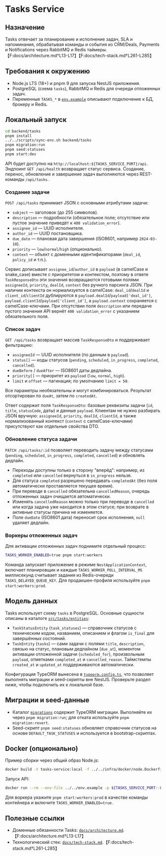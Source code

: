 # Tasks Service

## Назначение
Tasks отвечает за планирование и исполнение задач, SLA и напоминания, обрабатывая команды и события из CRM/Deals, Payments и Notifications через RabbitMQ и Redis таймеры.【F:docs/architecture.md†L13-L17】【F:docs/tech-stack.md†L261-L285】

## Требования к окружению
- Node.js LTS (18+) и pnpm 9 для запуска NestJS приложения.
- PostgreSQL (схема `tasks`), RabbitMQ и Redis для очереди отложенных задач.
- Переменные `TASKS_*` в [`env.example`](../../env.example) описывают подключение к БД, брокеру и Redis.

## Локальный запуск
```bash
cd backend/tasks
pnpm install
../../scripts/sync-env.sh backend/tasks
pnpm migration:run
pnpm seed:statuses
pnpm start:dev
```

API будет доступно на `http://localhost:${TASKS_SERVICE_PORT}/api`. Эндпоинт `GET /api/health` возвращает статус сервиса. Создание, перенос, обновление и завершение задач выполняются через REST-команды `/api/tasks`.

### Создание задачи
`POST /api/tasks` принимает JSON с основными атрибутами задачи:

- `subject` — заголовок (до 255 символов).
- `description` — подробности (обязательное поле; отсутствие или пустое значение приведёт к `400 validation_error`).
- `assignee_id` — UUID исполнителя.
- `author_id` — UUID постановщика.
- `due_date` — плановая дата завершения (ISO8601, например `2024-03-10`).
- `priority` — `low`/`normal`/`high` (опционально).
- `context` — объект с доменными идентификаторами (`deal_id`, `policy_id` и т.п.).

Сервис дописывает `assignee_id`/`author_id` в `payload` (в camelCase и snake_case) вместе с приоритетом и контекстом, поэтому
в ответе `TaskResponseDto` эти значения возвращаются готовыми полями `assigneeId`, `priority`, `dealId`, `context` без ручного
парсинга JSON. При наличии контекста он нормализуется в camelCase: `deal_id`/`dealId` и `client_id`/`clientId` дублируются в
`payload.dealId`/`payload['deal_id']`, `payload.clientId`/`payload['client_id']`, а `payload.context` сохраняется с camelCase-ключами. При отсутствии поля `description` или передаче пустого значения API вернёт `400 validation_error` с указанием обязательного поля.

### Список задач
`GET /api/tasks` возвращает массив `TaskResponseDto` и поддерживает фильтрацию:

- `assigneeId` — UUID исполнителя (по данным в `payload`).
- `status[]` — коды статусов (`pending`, `scheduled`, `in_progress`, `completed`, `cancelled`).
- `dueBefore` / `dueAfter` — ISO8601 даты дедлайна.
- `priority[]` — приоритет из `payload` (`low`, `normal`, `high`).
- `limit` и `offset` — пагинация; по умолчанию `limit = 50`.

Все параметры необязательны и могут комбинироваться. Результат отсортирован по `dueAt`, затем по `createdAt`.

Ответ содержит поля `TaskResponseDto`: базовые реквизиты задачи (`id`, `title`, `statusCode`, даты) и данные `payload`.
Клиентам не нужно разбирать JSON вручную: `assigneeId`, `priority`, `dealId`, `clientId`, а также нормализованный контекст
(`context` с camelCase-ключами) присутствуют как отдельные свойства DTO.

### Обновление статуса задачи
`PATCH /api/tasks/:id` позволяет переводить задачу между статусами (`pending`, `scheduled`, `in_progress`, `completed`, `cancelled`) и обновлять дедлайн.

- Переходы доступны только в сторону "вперёд": например, из `completed` или `cancelled` вернуться в `in_progress` нельзя.
- Для статуса `completed` разрешено передавать `completedAt` (без поля автоматически проставляется текущее время).
- При переводе в `cancelled` обязательна `cancelledReason`, очередь отложенных задач очищается автоматически.
- Изменять `cancelledReason` можно только при переводе в `cancelled` или когда задача уже находится в этом статусе; при возврате в активные статусы причина не изменяется.
- Поле `dueDate` (ISO8601 дата) переносит срок исполнения, `null` удаляет дедлайн.

### Воркеры отложенных задач
Для активации отложенных задач поднимите отдельный процесс:

```bash
TASKS_WORKER_ENABLED=true pnpm start:workers
```

Команда запускает приложение в режиме `NestApplicationContext`, включает планировщик и каждые `TASKS_WORKER_POLL_INTERVAL_MS` миллисекунд считывает задания из Redis-очереди `TASKS_DELAYED_QUEUE_KEY`. Для продакшен-профиля используйте `pnpm start:workers:prod`.

## Модель данных
Tasks использует схему `tasks` в PostgreSQL. Основные сущности описаны в каталоге [`src/tasks/entities`](src/tasks/entities/):

- `TaskStatusEntity` (`task_statuses`) — справочник статусов с техническим кодом, названием, описанием и флагом `is_final` для завершённых состояний.
- `TaskEntity` (`tasks`) — сами задачи с полями `title`, `description`, связью на статус, плановым дедлайном (`due_at`), моментом активации отложенной задачи (`scheduled_for`), произвольным `payload`, отметками `completed_at` и `cancelled_reason`. Таймстемпы `created_at` и `updated_at` поддерживаются автоматически.

Конфигурация TypeORM вынесена в [`typeorm.config.ts`](typeorm.config.ts), что позволяет выполнять миграции и seed-скрипты вне NestJS. Проверьте раздел ниже, чтобы подключить их к локальной базе.

## Миграции и seed-данные
- Каталог [`migrations`](migrations/) содержит TypeORM миграции. Выполняйте их через `pnpm migration:run`; для отката используйте `pnpm migration:revert`.
- Seed-скрипт `pnpm seed:statuses` обновляет справочник статусов на основе `DEFAULT_TASK_STATUSES` и используется в bootstrap-скриптах.

## Docker (опционально)
Пример сборки через общий образ Node.js:

```bash
docker build -t tasks-service:local -f ../../infra/docker/node.Dockerfile .
```

Запуск API:

```bash
docker run --rm --env-file ../../env.example -p ${TASKS_SERVICE_PORT:-8086}:8086 tasks-service:local pnpm start:prod
```

Для воркера укажите `pnpm start:workers:prod` в качестве команды контейнера и включите `TASKS_WORKER_ENABLED=true`.

## Полезные ссылки
- Доменные обязанности Tasks: [`docs/architecture.md`](../../docs/architecture.md#1-общая-структура-сервисов).【F:docs/architecture.md†L13-L17】
- Технологический стек: [`docs/tech-stack.md`](../../docs/tech-stack.md#tasks).【F:docs/tech-stack.md†L261-L285】
